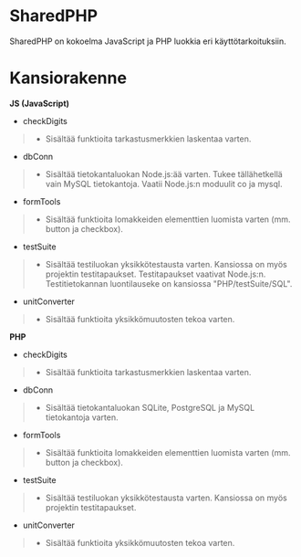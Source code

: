 # SharedPHP #

SharedPHP on kokoelma JavaScript ja PHP luokkia eri käyttötarkoituksiin.


# Kansiorakenne #

**JS (JavaScript)**
  * checkDigits
> - Sisältää funktioita tarkastusmerkkien laskentaa varten.
  * dbConn
> - Sisältää tietokantaluokan Node.js:ää varten. Tukee tällähetkellä vain MySQL tietokantoja. Vaatii Node.js:n moduulit co ja mysql.
  * formTools
> - Sisältää funktioita lomakkeiden elementtien luomista varten (mm. button ja checkbox).
  * testSuite
> - Sisältää testiluokan yksikkötestausta varten. Kansiossa on myös projektin testitapaukset. Testitapaukset vaativat Node.js:n. Testitietokannan luontilauseke on kansiossa "PHP/testSuite/SQL".
  * unitConverter
> - Sisältää funktioita yksikkömuutosten tekoa varten.

**PHP**
  * checkDigits
> - Sisältää funktioita tarkastusmerkkien laskentaa varten.
  * dbConn
> - Sisältää tietokantaluokan SQLite, PostgreSQL ja MySQL tietokantoja varten.
  * formTools
> - Sisältää funktioita lomakkeiden elementtien luomista varten (mm. button ja checkbox).
  * testSuite
> - Sisältää testiluokan yksikkötestausta varten. Kansiossa on myös projektin testitapaukset.
  * unitConverter
> - Sisältää funktioita yksikkömuutosten tekoa varten.